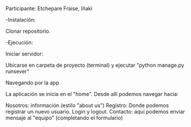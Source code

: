 Participante: Etchepare Fraise, Iñaki

-Instalación:

Clonar repositorio.

-Ejecución:

Iniciar servidor:

Ubicarse en carpeta de proyecto (terminal) y ejecutar "python manage.py runsever"

Navegando por la app

La aplicación se inicia en el "home". Desde allí podemos navegar hacia:

Nosotros: información (estilo "about us")
Registro: Donde podemos registrar un nuevo usuario.
Login y logout.
Contacto: aquí podemos enviar mensaje al "equipo" (completando el formulario)
